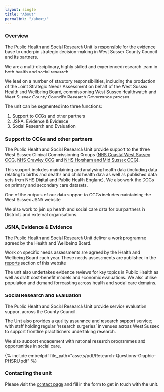 ```yaml
---
layout: single
title: "About"
permalink: "/about/"
---
```


### Overview

The Public Health and Social Research Unit is responsible for the evidence base to underpin strategic decision-making in West Sussex County Council and its partners.

We are a multi-disciplinary, highly skilled and experienced research team in both health and social research.

We lead on a number of statutory responsibilities, including the production of the Joint Strategic Needs Assessment on behalf of the West Sussex Health and Wellbeing Board, commissioning West Sussex Healthwatch and West Sussex County Council’s Research Governance process.

The unit can be segmented into three functions:

1. Support to CCGs and other partners
2. JSNA, Evidence & Evidence
3. Social Research and Evaluation

### Support to CCGs and other partners

The Public Health and Social Research Unit provide support to the three West Sussex Clinical Commissioning Groups ([NHS Coastal West Sussex CCG](/ccgs/coastal/), [NHS Crawley CCG](/ccgs/crawley/) and [NHS Horsham and Mid Sussex CCG](/ccgs/horsham/)).

This support includes maintaining and analysing health data (including data relating to births and deaths and child health data as well as published data sets from NHS Digital and Public Health England). We also work the CCGs on primary and secondary care datasets.

One of the outputs of our data support to CCGs includes maintaining the West Sussex JSNA website.

We also work to join up health and social care data for our partners in Districts and external organisations.

### JSNA, Evidence & Evidence

The Public Health and Social Research Unit deliver a work programme agreed by the Health and Wellbeing Board.

Work on specific needs assessments are agreed by the Health and Wellbeing Board each year. These needs assessments are published in the [reports](/reports/) section of this website

The unit also undertakes evidence reviews for key topics in Public Health as well as draft cost-benefit models and economic evaluations. We also utilise population and demand forecasting across health and social care domains.

### Social Research and Evaluation

The Public Health and Social Research Unit provide service evaluation support across the County Council.

The Unit also provides a quality assurance and research support service; with staff holding regular ‘research surgeries’ in venues across West Sussex to support frontline practitioners undertaking research.

We also support engagement with national research programmes and opportunities in social care.

{% include embedpdf file_path="assets/pdf/Research-Questions-Graphic-PHSRU.pdf" %}

### Contacting the unit

Please visit the [contact page](/contact/) and fill in the form to get in touch with the unit.